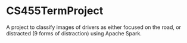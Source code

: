 # CS455TermProject

A project to classify images of drivers as either focused on the road, or distracted (9 forms of distraction) using Apache Spark.
